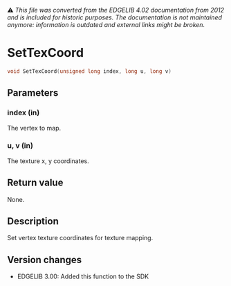:warning: _This file was converted from the EDGELIB 4.02 documentation from 2012 and is included for historic purposes. The documentation is not maintained anymore: information is outdated and external links might be broken._

# SetTexCoord


```c++
void SetTexCoord(unsigned long index, long u, long v)
```

## Parameters
### index (in)
The vertex to map.

### u, v (in)
The texture x, y coordinates.

## Return value
None.

## Description
Set vertex texture coordinates for texture mapping.

## Version changes
- EDGELIB 3.00: Added this function to the SDK

